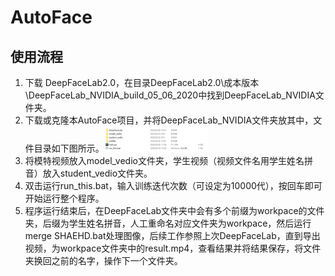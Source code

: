 # AutoFace
 
## 使用流程
1. 下载 DeepFaceLab2.0，在目录DeepFaceLab2.0\成本版本\DeepFaceLab_NVIDIA_build_05_06_2020中找到DeepFaceLab_NVIDIA文件夹。
2. 下载或克隆本AutoFace项目，并将DeepFaceLab_NVIDIA文件夹放其中，文件目录如下图所示。![目录](https://github.com/cguisu/AutoFace/blob/master/cap.png)
3. 将模特视频放入model_vedio文件夹，学生视频（视频文件名用学生姓名拼音）放入student_vedio文件夹。
4. 双击运行run_this.bat，输入训练迭代次数（可设定为10000代），按回车即可开始运行整个程序。
5. 程序运行结束后，在DeepFaceLab文件夹中会有多个前缀为workpace的文件夹，后缀为学生姓名拼音，人工重命名对应文件夹为workpace，然后运行merge SHAEHD.bat处理图像，后续工作参照上次DeepFaceLab，直到导出视频，为workpace文件夹中的result.mp4，查看结果并将结果保存，将文件夹换回之前的名字，操作下一个文件夹。
